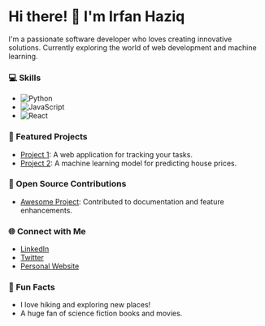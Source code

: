 # Hi there! 👋 I'm Irfan Haziq
I'm a passionate software developer who loves creating innovative solutions. Currently exploring the world of web development and machine learning.

### 💻 Skills
- ![Python](https://img.shields.io/badge/Python-3776AB?style=flat&logo=python&logoColor=white)
- ![JavaScript](https://img.shields.io/badge/JavaScript-F7DF1E?style=flat&logo=javascript&logoColor=black)
- ![React](https://img.shields.io/badge/React-61DAFB?style=flat&logo=react&logoColor=black)

### 🌟 Featured Projects
- [Project 1](https://github.com/yourusername/project1): A web application for tracking your tasks.
- [Project 2](https://github.com/yourusername/project2): A machine learning model for predicting house prices.

### 🤝 Open Source Contributions
- [Awesome Project](https://github.com/example): Contributed to documentation and feature enhancements.

### 🌐 Connect with Me
- [LinkedIn](https://linkedin.com/in/yourprofile)
- [Twitter](https://twitter.com/yourprofile)
- [Personal Website](https://yourwebsite.com)

### 🎉 Fun Facts
- I love hiking and exploring new places!
- A huge fan of science fiction books and movies.
